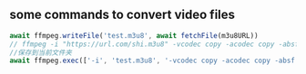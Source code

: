 
## some commands to convert video files

```js
await ffmpeg.writeFile('test.m3u8', await fetchFile(m3u8URL))
// ffmpeg -i "https://url.com/shi.m3u8" -vcodec copy -acodec copy -absf aac_adtstoasc test.mp4
//保存到当前文件夹
await ffmpeg.exec(['-i', 'test.m3u8', '-vcodec copy -acodec copy -absf aac_adtstoasc', 'test.mp4'])
```

